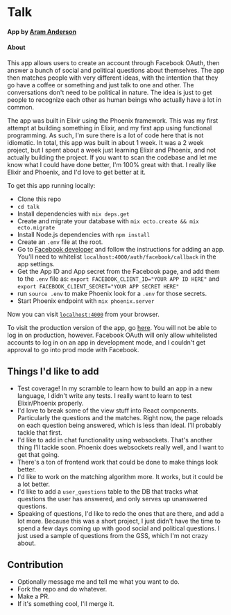 # Talk

#### App by [Aram Anderson](https://github.com/Aram-Anderson)

#### About

This app allows users to create an account through Facebook OAuth, then answer a bunch of social and political questions about themselves. The app then matches people with very different ideas, with the intention that they go have a coffee or something and just talk to one and other. The conversations don't need to be political in nature. The idea is just to get people to recognize each other as human beings who actually have a lot in common.

The app was built in Elixir using the Phoenix framework. This was my first attempt at building something in Elixir, and my first app using functional programming. As such, I'm sure there is a lot of code here that is not idiomatic. In total, this app was built in about 1 week. It was a 2 week project, but I spent about a week just learning Elixir and Phoenix, and not actually building the project. If you want to scan the codebase and let me know what I could have done better, I'm 100% great with that. I really like Elixir and Phoenix, and I'd love to get better at it.

To get this app running locally:

  * Clone this repo
  * `cd talk`
  * Install dependencies with `mix deps.get`
  * Create and migrate your database with `mix ecto.create && mix ecto.migrate`
  * Install Node.js dependencies with `npm install`
  * Create an `.env` file at the root.
  * Go to [Facebook developer](https://developers.facebook.com/) and follow the instructions for adding an app. You'll need to whitelist `localhost:4000/auth/facebook/callback` in the app settings.
  * Get the App ID and App secret from the Facebook page, and add them to the `.env` file as: `export FACEBOOK_CLIENT_ID="YOUR APP ID HERE"` and `export FACEBOOK_CLIENT_SECRET="YOUR APP SECRET HERE"`
  * run `source .env` to make Phoenix look for a `.env` for those secrets.
  * Start Phoenix endpoint with `mix phoenix.server`

Now you can visit [`localhost:4000`](http://localhost:4000) from your browser.

To visit the production version of the app, go [here](https://cap-talk-app.herokuapp.com/). You will not be able to log in on production, however. Facebook OAuth will only allow whitelisted accounts to log in on an app in development mode, and I couldn't get approval to go into prod mode with Facebook.

## Things I'd like to add
  * Test coverage! In my scramble to learn how to build an app in a new language, I didn't write any tests. I really want to learn to test Elixir/Phoenix properly.
  * I'd love to break some of the view stuff into React components. Particularly the questions and the matches. Right now, the page reloads on each question being answered, which is less than ideal. I'll probably tackle that first.
  * I'd like to add in chat functionality using websockets. That's another thing I'll tackle soon. Phoenix does websockets really well, and I want to get that going.
  * There's a ton of frontend work that could be done to make things look better.
  * I'd like to work on the matching algorithm more. It works, but it could be a lot better.
  * I'd like to add a `user_questions` table to the DB that tracks what questions the user has answered, and only serves up unanswered questions.
  * Speaking of questions, I'd like to redo the ones that are there, and add a lot more. Because this was a short project, I just didn't have the time to spend a few days coming up with good social and political questions. I just used a sample of questions from the GSS, which I'm not crazy about.

## Contribution

  * Optionally message me and tell me what you want to do.
  * Fork the repo and do whatever.
  * Make a PR.
  * If it's something cool, I'll merge it.
